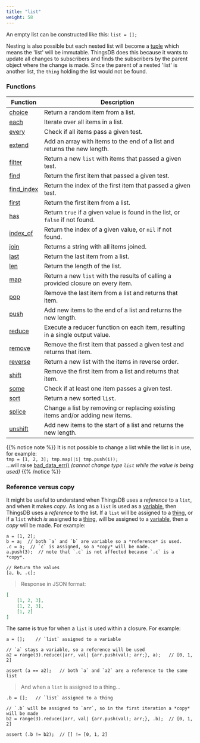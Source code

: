 ```yaml
---
title: "list"
weight: 58
---
```


An empty list can be constructed like this: `list = [];`

Nesting is also possible but each nested list will become a [tuple](../tuple) which means the 'list' will be immutable.
ThingsDB does this because it wants to update all changes to subscribers and finds the subscribers by the parent object where
the change is  made. Since the parent of a nested 'list' is another list, the `thing` holding the list would not be found.

### Functions

Function | Description
------ | -----------
[choice](./choice) | Return a random item from a list.
[each](./each) | Iterate over all items in a list.
[every](./every) | Check if all items pass a given test.
[extend](./extend) | Add an array with items to the end of a list and returns the new length.
[filter](./filter) | Return a new `list` with items that passed a given test.
[find](./find) | Return the first item that passed a given test.
[find_index](./find_index) | Return the index of the first item that passed a given test.
[first](./first) | Return the first item from a list.
[has](./has) | Return `true` if a given value is found in the list, or `false` if not found.
[index_of](./index_of) | Return the index of a given value, or `nil` if not found.
[join](./join) | Returns a string with all items joined.
[last](./last) | Return the last item from a list.
[len](./len) | Return the length of the list.
[map](./map) | Return a new `list` with the results of calling a provided closure on every item.
[pop](./pop) | Remove the last item from a list and returns that item.
[push](./push) | Add new items to the end of a list and returns the new length.
[reduce](./reduce) | Execute a reducer function on each item, resulting in a single output value.
[remove](./remove) | Remove the first item that passed a given test and returns that item.
[reverse](./reverse) | Return a new list with the items in reverse order.
[shift](./shift) | Remove the first item from a list and returns that item.
[some](./some) | Check if at least one item passes a given test.
[sort](./sort) | Return a new sorted `list`.
[splice](./splice) | Change a list by removing or replacing existing items and/or adding new items.
[unshift](./unshift) | Add new items to the start of a list and returns the new length.

{{% notice note %}}
It is not possible to change a list while the list is in use, for example: \
`tmp = [1, 2, 3]; tmp.map(|i| tmp.push(i));` \
...will raise [bad_data_err()](../../errors/bad_data_err) *(cannot change type `list` while the value is being used)*
{{% /notice %}}

### Reference versus copy

It might be useful to understand when ThingsDB uses a *reference* to a `list`, and when it makes *copy*. As long as a `list`
is used as a [variable](../../overview/variable), then ThingsDB uses a *reference* to the list. If a `list` will be assigned
to a [thing](../thing), or if a `list` which *is* assigned to a [thing](../thing), will be assigned to a [variable](../../overview/variable), then a *copy* will be made.
For example:

```thingsdb,json_response
a = [1, 2];
b = a;  // both `a` and `b` are variable so a *reference* is used.
.c = a;  // `c` is assigned, so a *copy* will be made.
a.push(3);  // note that `.c` is not affected because `.c` is a *copy*.

// Return the values
[a, b, .c];
```

> Response in JSON format:

```json
[
    [1, 2, 3],
    [1, 2, 3],
    [1, 2]
]
```

The same is true for when a `list` is used within a closure. For example:

```thingsdb,should_pass
a = [];    // `list` assigned to a variable

// `a` stays a variable, so a reference will be used
a2 = range(3).reduce(|arr, val| {arr.push(val); arr;}, a);   // [0, 1, 2]

assert (a == a2);   // both `a` and `a2` are a reference to the same list
```

> And when a `list` is assigned to a thing...

```thingsdb,should_pass
.b = [];   // `list` assigned to a thing

// `.b` will be assigned to `arr`, so in the first iteration a *copy* will be made
b2 = range(3).reduce(|arr, val| {arr.push(val); arr;}, .b);  // [0, 1, 2]

assert (.b != b2);  // [] != [0, 1, 2]
```
